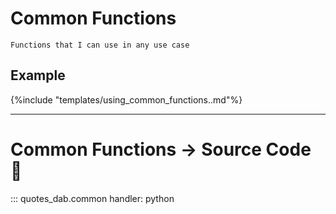 # Common Functions

    Functions that I can use in any use case

## Example

{%include "templates/using_common_functions..md"%}

---
# Common Functions -> Source Code :snake:
::: quotes_dab.common
    handler: python